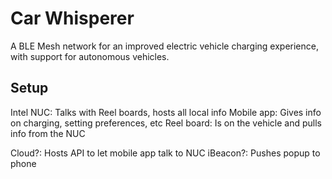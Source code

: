 # Car Whisperer

A BLE Mesh network for an improved electric vehicle charging experience, with support for autonomous vehicles.

## Setup
Intel NUC: Talks with Reel boards, hosts all local info
Mobile app: Gives info on charging, setting preferences, etc
Reel board: Is on the vehicle and pulls info from the NUC

Cloud?: Hosts API to let mobile app talk to NUC
iBeacon?: Pushes popup to phone

